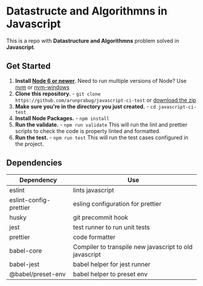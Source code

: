 # Datastructe and Algorithmns in Javascript

This is a repo with **Datastructure and Algorithmns** problem solved in
**Javascript**.

## Get Started

1. **Install [Node 6 or newer](https://nodejs.org)**. Need to run multiple
   versions of Node? Use [nvm](https://github.com/creationix/nvm) or
   [nvm-windows](https://github.com/coreybutler/nvm-windows)
2. **Clone this repository.** -
   `git clone https://github.com/arunprabug/javascript-ci-test` or
   [download the zip](https://github.com/arunprabug/javascript-ci-test/archive/master.zip)
3. **Make sure you're in the directory you just created.** -
   `cd javascript-ci-test`
4. **Install Node Packages.** - `npm install`
5. **Run the validate.** - `npm run validate` This will run the lint and
   prettier scripts to check the code is property linted and formatted.
6. **Run the test.** - `npm run test` This will run the test cases configured in
   the project.

## Dependencies

| Dependency             | Use                                                    |
| ---------------------- | ------------------------------------------------------ |
| eslint                 | lints javascript                                       |
| eslint-config-prettier | esling configuration for prettier                      |
| husky                  | git precommit hook                                     |
| jest                   | test runner to run unit tests                          |
| prettier               | code formatter                                         |
| babel-core             | Compiler to transpile new javascript to old javascript |
| babel-jest             | babel helper for jest runner                           |
| @babel/preset-env      | babel helper to preset env                             |
